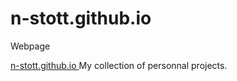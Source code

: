 # n-stott.github.io
Webpage

<a href="n-stott.github.io"> n-stott.github.io </a>
My collection of personnal projects.
